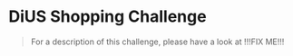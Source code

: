 # DiUS Shopping Challenge

> For a description of this challenge, please have a look at !!!FIX ME!!!


